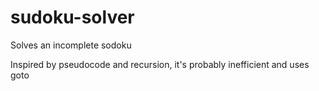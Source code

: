 # sudoku-solver
Solves an incomplete sodoku

Inspired by pseudocode and recursion, it's probably inefficient and uses goto
